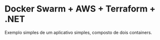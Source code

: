 # Docker Swarm + AWS + Terraform + .NET

Exemplo simples de um aplicativo simples, composto de dois containers.
